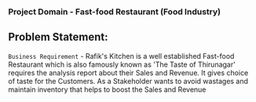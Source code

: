### Project Domain - Fast-food Restaurant (Food Industry)

## Problem Statement:
`Business Requirement` - Rafik's Kitchen is a well established Fast-food Restaurant which is also famously known as 'The Taste of Thirunagar' requires the analysis report about their Sales and Revenue. It gives choice of taste for the Customers. As a Stakeholder wants to avoid wastages and maintain inventory that helps to boost the Sales and Revenue
